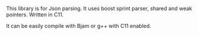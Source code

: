 This library is for Json parsing. It uses boost sprint parser, shared and weak pointers. Written in C11.

It can be easily compile with Bjam or g++ with C11 enabled.
